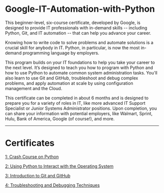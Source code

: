 # Google-IT-Automation-with-Python

This beginner-level, six-course certificate, developed by Google, is designed to provide IT professionals with in-demand skills -- including Python, Git, and IT automation -- that can help you advance your career.

Knowing how to write code to solve problems and automate solutions is a crucial skill for anybody in IT. Python, in particular, is now the most in-demand programming language by employers.

This program builds on your IT foundations to help you take your career to the next level. It’s designed to teach you how to program with Python and how to use Python to automate common system administration tasks. You'll also learn to use Git and GitHub, troubleshoot and debug complex problems, and apply automation at scale by using configuration management and the Cloud.

This certificate can be completed in about 6 months and is designed to prepare you for a variety of roles in IT, like more advanced IT Support Specialist or Junior Systems Administrator positions. Upon completion, you can share your information with potential employers, like Walmart, Sprint, Hulu, Bank of America, Google (of course!), and more.

---

# Certificates

[ 1: Crash Course on Python](https://coursera.org/share/d407cda6e0972069b6b296c96f8bb233)

[ 2: Using Python to Interact with the Operating System](https://coursera.org/share/d22629f1821039ff8df264a6549bad37)

[ 3: Introduction to Git and GitHub](https://coursera.org/share/f68604fa968417ee4906f29943310373)

[ 4: Troubleshooting and Debugging Techniques](https://coursera.org/share/16765a606030c1626ba3ea4541bead81)
